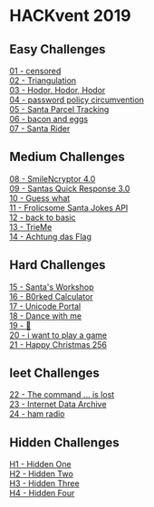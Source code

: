 # HACKvent 2019

## Easy Challenges

[01 - censored](01/) <br />
[02 - Triangulation](02/) <br />
[03 - Hodor, Hodor, Hodor](03/) <br />
[04 - password policy circumvention](04/) <br />
[05 - Santa Parcel Tracking](05/) <br />
[06 - bacon and eggs](06/) <br />
[07 - Santa Rider](07/) <br />

## Medium Challenges

[08 - SmileNcryptor 4.0](08/) <br />
[09 - Santas Quick Response 3.0](09/) <br />
[10 - Guess what](10/) <br />
[11 - Frolicsome Santa Jokes API](11/) <br />
[12 - back to basic](12/) <br />
[13 - TrieMe](13/) <br />
[14 - Achtung das Flag](14/) <br />

## Hard Challenges

[15 - Santa's Workshop](15/) <br />
[16 - B0rked Calculator](16/) <br />
[17 - Unicode Portal](17/) <br />
[18 - Dance with me](18/) <br />
[19 - 🎅](19/) <br />
[20 - i want to play a game](20/) <br />
[21 - Happy Christmas 256](21/) <br />

## leet Challenges

[22 - The command ... is lost](22/) <br />
[23 - Internet Data Archive](23/) <br />
[24 - ham radio](24/) <br />

## Hidden Challenges

[H1 - Hidden One](H1/) <br />
[H2 - Hidden Two](H2/) <br />
[H3 - Hidden Three](H3/) <br />
[H4 - Hidden Four](H4/) <br />
